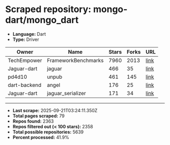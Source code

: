 # Scraped repository: mongo-dart/mongo_dart
* **Language:** Dart
* **Type:** Driver

| Owner | Name | Stars | Forks | URL |
|---|---|---|---|---|
| TechEmpower | FrameworkBenchmarks | 7960 | 2013 | [link](https://github.com/TechEmpower/FrameworkBenchmarks) |
| Jaguar-dart | jaguar | 466 | 35 | [link](https://github.com/Jaguar-dart/jaguar) |
| pd4d10 | unpub | 461 | 145 | [link](https://github.com/pd4d10/unpub) |
| dart-backend | angel | 176 | 25 | [link](https://github.com/dart-backend/angel) |
| Jaguar-dart | jaguar_serializer | 171 | 34 | [link](https://github.com/Jaguar-dart/jaguar_serializer) |

---
* **Last scrape:** 2025-09-21T03:24:11.350Z
* **Total pages scraped:** 79
* **Repos found:** 2363
* **Repos filtered out (< 100 stars):** 2358
* **Total possible repositories:** 5639
* **Percent processed:** 41.9%
